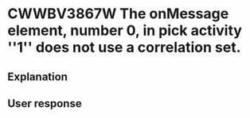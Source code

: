 # CWWBV3867W The onMessage element, number 0, in pick activity ''1'' does not use a correlation set.

## Explanation

## User response